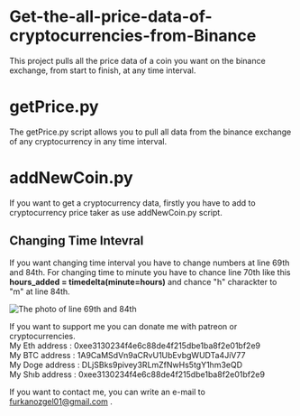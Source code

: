 # Get-the-all-price-data-of-cryptocurrencies-from-Binance
This project pulls all the price data of a coin you want on the binance exchange, from start to finish, at any time interval.

# getPrice.py
   The getPrice.py script allows you to pull all data from the binance exchange of any cryptocurrency in any time interval.

# addNewCoin.py
If you want to get a cryptocurrency data, firstly you have to add to cryptocurrency price taker as use addNewCoin.py script.

## Changing Time Intevral
If you want changing time interval you have to change numbers at line 69th and 84th.
For changing time to minute  you have to chance line 70th like this 
 **hours_added = timedelta(minute=hours)**
 and chance "h" charackter to "m" at line 84th.

![The photo of line 69th and 84th](https://user-images.githubusercontent.com/87073563/164894999-b9499f15-d30b-4faa-a02c-106befb53d39.PNG)


If you want to support me you can donate me with patreon or cryptocurrencies.  
My Eth address  : 0xee3130234f4e6c88de4f215dbe1ba8f2e01bf2e9  
My BTC address : 1A9CaMSdVn9aCRvU1UbEvbgWUDTa4JiV77  
My Doge address : DLjSBks9pivey3RLmZfNwHs5tgY1hm3eQD  
My Shıb address : 0xee3130234f4e6c88de4f215dbe1ba8f2e01bf2e9  

If you want to contact me, you can write an e-mail to furkanozgel01@gmail.com .
